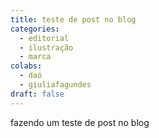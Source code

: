 ```yaml
---
title: teste de post no blog
categories:
  - editorial
  - ilustração
  - marca
colabs:
  - daó
  - giuliafagundes
draft: false
---
```


fazendo um teste de post no blog
